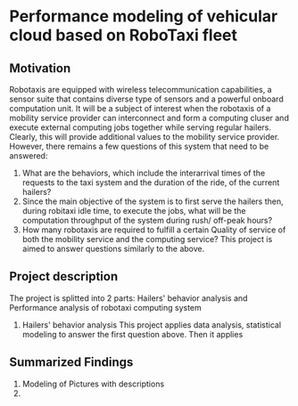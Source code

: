 # Performance modeling of vehicular cloud based on RoboTaxi fleet
## Motivation
Robotaxis are equipped with wireless telecommunication capabilities, a sensor suite that contains diverse type of sensors and a powerful onboard computation unit. It will be a subject of interest when the robotaxis of a mobility service provider can interconnect and form a computing cluser and execute external computing jobs together while serving regular hailers. Clearly, this will provide additional values to the mobility service provider. However, there remains a few questions of this system that need to be answered:
1. What are the behaviors, which include the interarrival times of the requests to the taxi system and the duration of the ride, of the current hailers?
2. Since the main objective of the system is to first serve the hailers then, during robitaxi idle time, to execute the jobs, what will be the computation throughput of the system during rush/ off-peak hours?
3. How many robotaxis are required to fulfill a certain Quality of service of both the mobility service and the computing service?
This project is aimed to answer questions similarly to the above.
## Project description
The project is splitted into 2 parts: Hailers' behavior analysis and Performance analysis of robotaxi computing system
1. Hailers' behavior analysis
    This project applies data analysis, statistical modeling to answer the first question above. Then it applies
## Summarized Findings
1. Modeling of
    Pictures with descriptions
2.

